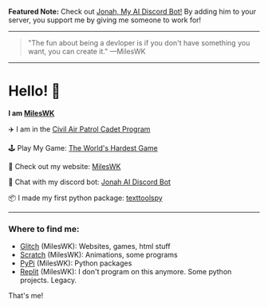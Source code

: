 **Featured Note:** Check out [Jonah, My AI Discord Bot!](https://jonah-bot.glitch.me) By adding him to your server, you support me by giving me someone to work for!

---


> "The fun about being a devloper is if you don't have something you want, you can create it."   —MilesWK
---
# Hello! :wave:

**I am [MilesWK](https://mileswk.glitch.me/)**

✈️ I am in the [Civil Air Patrol Cadet Program](https://www.gocivilairpatrol.com/)

🕹️ Play My Game: [The World's Hardest Game](https://worlds-hardest-game-mileswk.glitch.me/)

🔗 Check out my website: [MilesWK](https://mileswk.glitch.me/)

🤖 Chat with my discord bot: [Jonah AI Discord Bot](https://jonah-bot.glitch.me)

📦 I made my first python package: [texttoolspy](https://pypi.org/project/texttoolspy/)

---
### Where to find me:

- [Glitch](https://glitch.com/@MilesWK) (MilesWK): Websites, games, html stuff
- [Scratch](scratch.mit.edu/users/MilesWK/) (MilesWK): Animations, some programs
- [PyPi](https://pypi.org/user/MilesWK/) (MilesWK): Python packages
- [Replit](https://replit.com/@MilesWK) (MilesWK): I don't program on this anymore. Some python projects. Legacy.

That's me!
